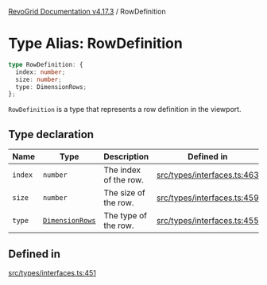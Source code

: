 [RevoGrid Documentation v4.17.3](README.md) / RowDefinition

# Type Alias: RowDefinition

```ts
type RowDefinition: {
  index: number;
  size: number;
  type: DimensionRows;
};
```

`RowDefinition` is a type that represents a row definition in the
viewport.

## Type declaration

| Name | Type | Description | Defined in |
| ------ | ------ | ------ | ------ |
| `index` | `number` | The index of the row. | [src/types/interfaces.ts:463](https://github.com/revolist/revogrid/blob/2ad9a56a428342a01bbb7a115a581a401dbe3fef/src/types/interfaces.ts#L463) |
| `size` | `number` | The size of the row. | [src/types/interfaces.ts:459](https://github.com/revolist/revogrid/blob/2ad9a56a428342a01bbb7a115a581a401dbe3fef/src/types/interfaces.ts#L459) |
| `type` | [`DimensionRows`](TypeAlias.DimensionRows.md) | The type of the row. | [src/types/interfaces.ts:455](https://github.com/revolist/revogrid/blob/2ad9a56a428342a01bbb7a115a581a401dbe3fef/src/types/interfaces.ts#L455) |

## Defined in

[src/types/interfaces.ts:451](https://github.com/revolist/revogrid/blob/2ad9a56a428342a01bbb7a115a581a401dbe3fef/src/types/interfaces.ts#L451)

